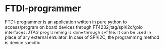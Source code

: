 # FTDI-programmer
FTDI-programmer is an application written in pure python to access/program on board devices through FT4232 jtag/spi/i2c/gpio interfaces. JTAG programming is done through svf file. It can be used in place of any external emulator.
In case of SPI/I2C, the programming method is device specific.
